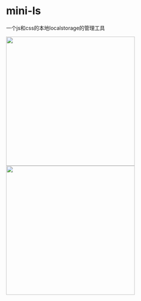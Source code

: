 # mini-ls

一个js和css的本地localstorage的管理工具

<img width="350"  src="https://github.com/376968795/mini-ls/blob/master/assets/1.jpg"/>

<img width="350"  src="https://github.com/376968795/mini-ls/blob/master/assets/2.jpg"/>
